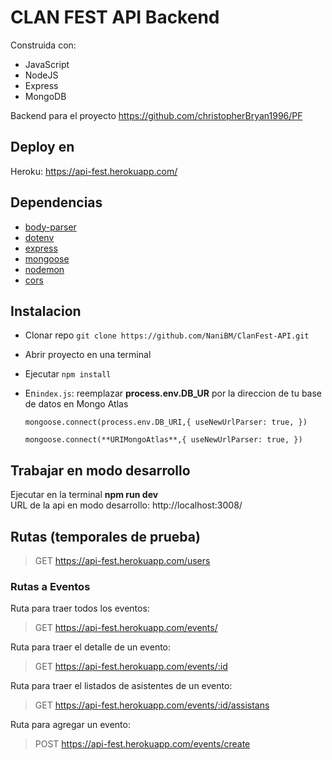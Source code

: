 # CLAN FEST API Backend

Construida con:
 - JavaScript
 - NodeJS
 - Express
 - MongoDB

Backend para el proyecto https://github.com/christopherBryan1996/PF

## Deploy en

  Heroku:  https://api-fest.herokuapp.com/

## Dependencias
- [body-parser](https://www.npmjs.com/package/body-parser)
- [dotenv](https://www.npmjs.com/package/dotenv)
- [express](https://www.npmjs.com/package/express)
- [mongoose](https://www.npmjs.com/package/mongoose)
- [nodemon](https://www.npmjs.com/package/nodemon)
- [cors](https://www.npmjs.com/package/cors)

## Instalacion
- Clonar repo ``git clone https://github.com/NaniBM/ClanFest-API.git``
- Abrir proyecto en una terminal 
- Ejecutar ``npm install``
- En``index.js``: reemplazar  **process.env.DB_UR** por la direccion de tu base de datos en Mongo Atlas
    
    `mongoose.connect(process.env.DB_URI,{
    useNewUrlParser: true,
})`

   `mongoose.connect(**URIMongoAtlas**,{
    useNewUrlParser: true,
})`

## Trabajar en modo desarrollo
Ejecutar en la terminal **npm run dev** <br />
URL de la api en modo desarrollo: http://localhost:3008/

## Rutas (temporales de prueba)

> GET https://api-fest.herokuapp.com/users <br />

### Rutas a Eventos
Ruta para traer todos los eventos:
> GET https://api-fest.herokuapp.com/events/ <br />

Ruta para traer el detalle de un evento:
> GET https://api-fest.herokuapp.com/events/:id <br />

Ruta para traer el listados de asistentes de un evento:
> GET https://api-fest.herokuapp.com/events/:id/assistans <br />

Ruta para agregar un evento:
> POST https://api-fest.herokuapp.com/events/create <br />
